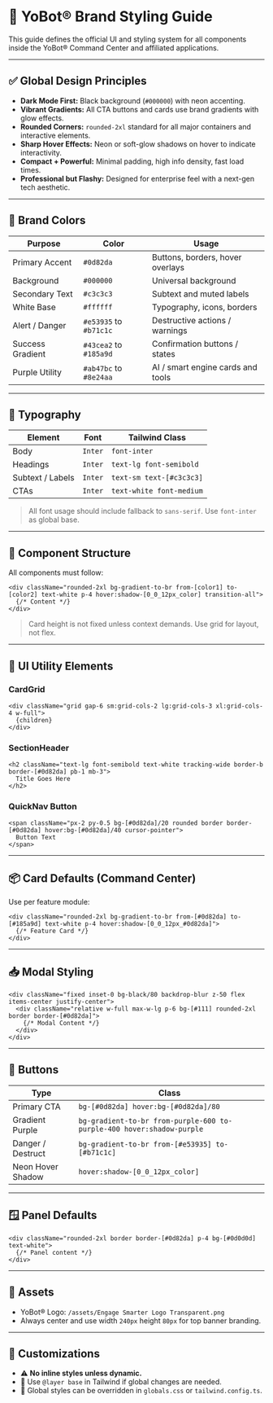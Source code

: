# 🎨 YoBot® Brand Styling Guide

This guide defines the official UI and styling system for all components inside the YoBot® Command Center and affiliated applications.

---

## ✅ Global Design Principles

- **Dark Mode First:** Black background (`#000000`) with neon accenting.
- **Vibrant Gradients:** All CTA buttons and cards use brand gradients with glow effects.
- **Rounded Corners:** `rounded-2xl` standard for all major containers and interactive elements.
- **Sharp Hover Effects:** Neon or soft-glow shadows on hover to indicate interactivity.
- **Compact + Powerful:** Minimal padding, high info density, fast load times.
- **Professional but Flashy:** Designed for enterprise feel with a next-gen tech aesthetic.

---

## 🎨 Brand Colors

| Purpose                | Color             | Usage                                    |
|------------------------|------------------|------------------------------------------|
| Primary Accent         | `#0d82da`         | Buttons, borders, hover overlays         |
| Background             | `#000000`         | Universal background                     |
| Secondary Text         | `#c3c3c3`         | Subtext and muted labels                 |
| White Base             | `#ffffff`         | Typography, icons, borders               |
| Alert / Danger         | `#e53935` to `#b71c1c` | Destructive actions / warnings     |
| Success Gradient       | `#43cea2` to `#185a9d` | Confirmation buttons / states         |
| Purple Utility         | `#ab47bc` to `#8e24aa` | AI / smart engine cards and tools     |

---

## 🧱 Typography

| Element          | Font       | Tailwind Class           |
|------------------|------------|---------------------------|
| Body             | `Inter`    | `font-inter`              |
| Headings         | `Inter`    | `text-lg font-semibold`   |
| Subtext / Labels | `Inter`    | `text-sm text-[#c3c3c3]`  |
| CTAs             | `Inter`    | `text-white font-medium`  |

> All font usage should include fallback to `sans-serif`. Use `font-inter` as global base.

---

## 🧩 Component Structure

All components must follow:

```tsx
<div className="rounded-2xl bg-gradient-to-br from-[color1] to-[color2] text-white p-4 hover:shadow-[0_0_12px_color] transition-all">
  {/* Content */}
</div>
```

> Card height is not fixed unless context demands. Use grid for layout, not flex.

---

## 🧠 UI Utility Elements

### CardGrid
```tsx
<div className="grid gap-6 sm:grid-cols-2 lg:grid-cols-3 xl:grid-cols-4 w-full">
  {children}
</div>
```

### SectionHeader
```tsx
<h2 className="text-lg font-semibold text-white tracking-wide border-b border-[#0d82da] pb-1 mb-3">
  Title Goes Here
</h2>
```

### QuickNav Button
```tsx
<span className="px-2 py-0.5 bg-[#0d82da]/20 rounded border border-[#0d82da] hover:bg-[#0d82da]/40 cursor-pointer">
  Button Text
</span>
```

---

## 📦 Card Defaults (Command Center)

Use per feature module:

```tsx
<div className="rounded-2xl bg-gradient-to-br from-[#0d82da] to-[#185a9d] text-white p-4 hover:shadow-[0_0_12px_#0d82da]">
  {/* Feature Card */}
</div>
```

---

## 📥 Modal Styling

```tsx
<div className="fixed inset-0 bg-black/80 backdrop-blur z-50 flex items-center justify-center">
  <div className="relative w-full max-w-lg p-6 bg-[#111] rounded-2xl border border-[#0d82da]">
    {/* Modal Content */}
  </div>
</div>
```

---

## 🧪 Buttons

| Type                | Class                                                                 |
|---------------------|------------------------------------------------------------------------|
| Primary CTA         | `bg-[#0d82da] hover:bg-[#0d82da]/80`                                  |
| Gradient Purple     | `bg-gradient-to-br from-purple-600 to-purple-400 hover:shadow-purple` |
| Danger / Destruct   | `bg-gradient-to-br from-[#e53935] to-[#b71c1c]`                       |
| Neon Hover Shadow   | `hover:shadow-[0_0_12px_color]`                                       |

---

## 🪟 Panel Defaults

```tsx
<div className="rounded-2xl border border-[#0d82da] p-4 bg-[#0d0d0d] text-white">
  {/* Panel content */}
</div>
```

---

## 📁 Assets

- YoBot® Logo: `/assets/Engage Smarter Logo Transparent.png`
- Always center and use width `240px` height `80px` for top banner branding.

---

## 🧬 Customizations

- ⚠️ **No inline styles unless dynamic.**
- 🧠 Use `@layer base` in Tailwind if global changes are needed.
- 💾 Global styles can be overridden in `globals.css` or `tailwind.config.ts`.
